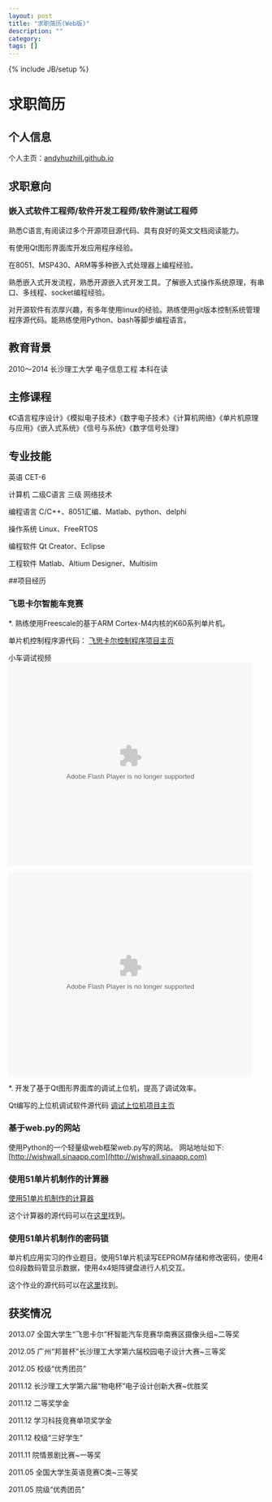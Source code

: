 ```yaml
---
layout: post
title: "求职简历(Web版)"
description: ""
category: 
tags: []
---
```

{% include JB/setup %}





# 求职简历

## 个人信息

个人主页：[andyhuzhill.github.io](http://andyhuzhill.github.io)


## 求职意向

### 嵌入式软件工程师/软件开发工程师/软件测试工程师

熟悉C语言,有阅读过多个开源项目源代码、具有良好的英文文档阅读能力。

有使用Qt图形界面库开发应用程序经验。
 
在8051、MSP430、ARM等多种嵌入式处理器上编程经验。
 
熟悉嵌入式开发流程，熟悉开源嵌入式开发工具。了解嵌入式操作系统原理，有串口、多线程、socket编程经验。
 
对开源软件有浓厚兴趣，有多年使用linux的经验。熟练使用git版本控制系统管理程序源代码。能熟练使用Python、bash等脚步编程语言。


## 教育背景
 2010～2014 长沙理工大学 电子信息工程  本科在读

## 主修课程 
《C语言程序设计》《模拟电子技术》《数字电子技术》《计算机网络》《单片机原理与应用》《嵌入式系统》《信号与系统》《数字信号处理》

## 专业技能
英语  CET-6

计算机 二级C语言 三级 网络技术

编程语言  C/C++、8051汇编、Matlab、python、delphi

操作系统 Linux、FreeRTOS

编程软件  Qt Creator、Eclipse

工程软件 Matlab、Altium Designer、Multisim

##项目经历

### 飞思卡尔智能车竞赛

*. 熟练使用Freescale的基于ARM Cortex-M4内核的K60系列单片机。

单片机控制程序源代码：
[飞思卡尔控制程序项目主页](http://andyhuzhill.github.io/CameraK60)

小车调试视频
<embed src="http://player.youku.com/~/v.swf" all
owFullScreen="true" quality="high" width="480" height="400" align="middle" a
llowScriptAccess="always" type="application/x-shockwave-flash"></embed>

<embed src="http://player.youku.com/~/v.swf" allo
    wFullScreen="true" quality="high" width="480" height="400" align="middle" al
    lowScriptAccess="always" type="application/x-shockwave-flash"></embed>


*. 开发了基于Qt图形界面库的调试上位机，提高了调试效率。

Qt编写的上位机调试软件源代码
[调试上位机项目主页](http://andyhuzhill.github.io/FreescaleImageProcess/)

### 基于web.py的网站

使用Python的一个轻量级web框架web.py写的网站。
网站地址如下:
[http://wishwall.sinaapp.com](http://wishwall.sinaapp.com)

### 使用51单片机制作的计算器

[使用51单片机制作的计算器](http://andyhuzhill.github.io/mylife/programminginc/programmingonmcu/2012/05/21/simple-calc-using-mcu/)

这个计算器的源代码可以在[这里](https://github.com/andyhuzhill/calc)找到。

### 使用51单片机制作的密码锁

单片机应用实习的作业题目。使用51单片机读写EEPROM存储和修改密码，使用4位8段数码管显示数据，使用4x4矩阵键盘进行人机交互。

这个作业的源代码可以在[这里](https://github.com/andyhuzhill/passlocker)找到。

## 获奖情况
 2013.07   全国大学生“飞思卡尔”杯智能汽车竞赛华南赛区摄像头组~二等奖
 
 2012.05   广州“邦普杯”长沙理工大学第六届校园电子设计大赛~三等奖
 
 2012.05   校级“优秀团员”
 
 2011.12   长沙理工大学第六届“物电杯”电子设计创新大赛~优胜奖
 
 2011.12   二等奖学金
 
 2011.12   学习科技竞赛单项奖学金
 
 2011.12   校级“三好学生”
 
 2011.11   院情景剧比赛~一等奖
 
 2011.05   全国大学生英语竞赛C类~三等奖
 
 2011.05   院级“优秀团员”

